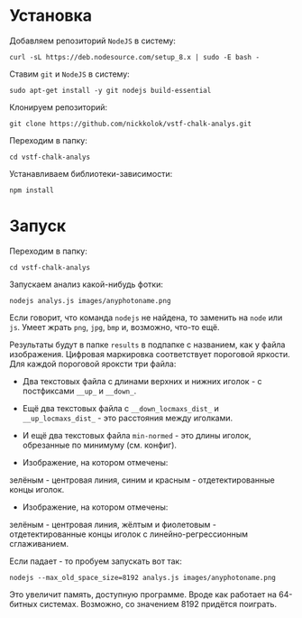 # Установка

Добавляем репозиторий `NodeJS` в систему:
```
curl -sL https://deb.nodesource.com/setup_8.x | sudo -E bash -
```

Ставим `git` и `NodeJS` в систему:
```
sudo apt-get install -y git nodejs build-essential 
```

Клонируем репозиторий:
```
git clone https://github.com/nickkolok/vstf-chalk-analys.git
```

Переходим в папку:
```
cd vstf-chalk-analys
```

Устанавливаем библиотеки-зависимости:
```
npm install
```

# Запуск

Переходим в папку:
```
cd vstf-chalk-analys
```

Запускаем анализ какой-нибудь фотки:
```
nodejs analys.js images/anyphotoname.png
```

Если говорит, что команда `nodejs` не найдена, то заменить на `node` или `js`.
Умеет жрать `png`, `jpg`, `bmp` и, возможно, что-то ещё.

Результаты будут в папке `results` в подпапке с названием, как у файла изображения.
Цифровая маркировка соответствует пороговой яркости.
Для каждой пороговой яроксти три файла:

- Два текстовых файла с длинами верхних и нижних иголок - c постфиксами `__up_` и `__down_`.

- Ещё два текстовых файла с `__down_locmaxs_dist_` и `__up_locmaxs_dist_` - это расстояния между иголками.

- И ещё два текстовых файла `min-normed` - это длины иголок, обрезанные по минимуму (см. конфиг).

- Изображение, на котором отмечены:

зелёным - центровая линия,
синим и красным - отдетектированные концы иголок.

- Изображение, на котором отмечены:

зелёным - центровая линия,
жёлтым и фиолетовым - отдетектированные концы иголок с линейно-регрессионным сглаживанием.

Если падает - то пробуем запускать вот так:

```
nodejs --max_old_space_size=8192 analys.js images/anyphotoname.png
```

Это увеличит память, доступную программе.
Вроде как работает на 64-битных системах.
Возможно, со значением 8192 придётся поиграть.
